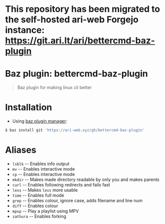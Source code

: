 # This repository has been migrated to the self-hosted ari-web Forgejo instance: <https://git.ari.lt/ari/bettercmd-baz-plugin>
# Baz plugin: bettercmd-baz-plugin

> Baz plugin for making linux cli better

# Installation

- Using [baz plugin manager](https://ari-web.xyz/gh/baz):

```bash
$ baz install git 'https://ari-web.xyz/gh/bettercmd-baz-plugin'
```

# Aliases

- `lsblk` -- Enables info output
- `mv` -- Enables interactive mode
- `cp` -- Enables interactive mode
- `mkdir` -- Makes made directory readable by only you and makes parents
- `curl` -- Enables following redirects and fails fast
- `less` -- Makes `less` more usable
- `time` -- Enables full mode
- `grep` -- Enables colour, ignore case, adds filename and line num
- `diff` -- Enables colour
- `mpvp` -- Play a playlist using MPV
- `zathura` -- Enables forking
